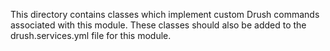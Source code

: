 
This directory contains classes which implement custom Drush commands
associated with this module. These classes should also be added to the
drush.services.yml file for this module.

